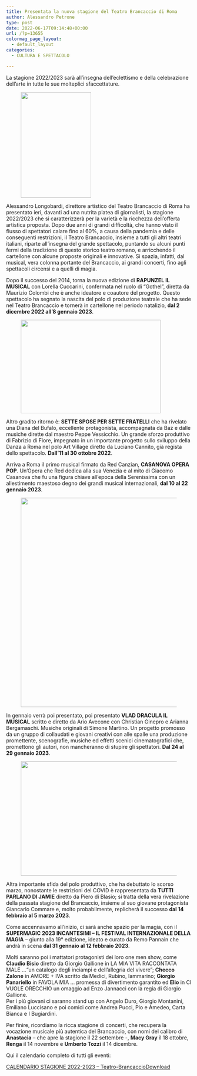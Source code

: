 ```yaml
---
title: Presentata la nuova stagione del Teatro Brancaccio di Roma
author: Alessandro Petrone
type: post
date: 2022-06-17T09:14:48+00:00
url: /?p=13655
colormag_page_layout:
  - default_layout
categories:
  - CULTURA E SPETTACOLO

---
```

La stagione 2022/2023 sarà all&#8217;insegna dell&#8217;eclettismo e della celebrazione dell&#8217;arte in tutte le sue molteplici sfaccettature.

<div class="wp-block-image">
  <figure class="alignright size-large is-resized"><img decoding="async" loading="lazy" src="https://progressonline.it/wp-content/uploads/2022/06/Lorella-Cuccarini-683x1024.jpg" alt="" class="wp-image-13662" width="191" height="286" /></figure>
</div>

Alessandro Longobardi, direttore artistico del Teatro Brancaccio di Roma ha presentato ieri, davanti ad una nutrita platea di giornalisti, la stagione 2022/2023 che si caratterizzerà per la varietà e la ricchezza dell&#8217;offerta artistica proposta. Dopo due anni di grandi difficoltà, che hanno visto il flusso di spettatori calare fino al 60%, a causa della pandemia e delle conseguenti restrizioni, il Teatro Brancaccio, insieme a tutti gli altri teatri italiani, riparte all&#8217;insegna del grande spettacolo, puntando su alcuni punti fermi della tradizione di questo storico teatro romano, e arricchendo il cartellone con alcune proposte originali e innovative. Si spazia, infatti, dal musical, vera colonna portante del Brancaccio, ai grandi concerti, fino agli spettacoli circensi e a quelli di magia. 

Dopo il successo del 2014, torna la nuova edizione di **RAPUNZEL IL MUSICAL** con Lorella Cuccarini, confermata nel ruolo di “Gothel”, diretta da Maurizio Colombi che è anche ideatore e coautore del progetto. Questo spettacolo ha segnato la nascita del polo di produzione teatrale che ha sede nel Teatro Brancaccio e tornerà in cartellone nel periodo natalizio, **dal 2 dicembre 2022 all’8 gennaio 2023**.

<div class="wp-block-image">
  <figure class="alignleft size-large is-resized"><img decoding="async" loading="lazy" src="https://progressonline.it/wp-content/uploads/2022/06/Sette-spose-per-sette-fratelli-ph-ValerioPolverari-148-Copia-1024x682.jpg" alt="" class="wp-image-13663" width="380" height="253" /></figure>
</div>

Altro gradito ritorno è: **SETTE SPOSE PER SETTE FRATELLI** che ha rivelato una Diana del Bufalo, eccellente protagonista, accompagnata da Baz e dalle musiche dirette dal maestro Peppe Vessicchio. Un grande sforzo produttivo di Fabrizio di Fiore, impegnato in un importante progetto sullo sviluppo della Danza a Roma nel polo Art Village diretto da Luciano Cannito, già regista dello spettacolo. **Dall’11 al 30 ottobre 2022**.

  




Arriva a Roma il primo musical firmato da Red Canzian, **CASANOVA OPERA POP**. Un’Opera che Red dedica alla sua Venezia e al mito di Giacomo Casanova che fu una figura chiave all’epoca della Serenissima con un allestimento maestoso degno dei grandi musical internazionali, **dal 10 al 22 gennaio 2023**.

<div class="wp-block-image">
  <figure class="aligncenter size-large is-resized"><img decoding="async" loading="lazy" src="https://progressonline.it/wp-content/uploads/2022/06/Casanova-1024x683.jpg" alt="" class="wp-image-13664" width="854" height="567" /></figure>
</div>

  
In gennaio verrà poi presentato, poi presentato **VLAD DRACULA IL MUSICAL** scritto e diretto da Ario Avecone con Christian Ginepro e Arianna Bergamaschi. Musiche originali di Simone Martino. Un progetto promosso da un gruppo di collaudati e giovani creativi con alle spalle una produzione promettente, scenografie, musiche ed effetti scenici cinematografici che, promettono gli autori, non mancheranno di stupire gli spettatori. **Dal 24 al 29 gennaio 2023**.

<div class="wp-block-image">
  <figure class="alignright size-large is-resized"><img decoding="async" loading="lazy" src="https://progressonline.it/wp-content/uploads/2022/06/Tutti-parlano-di-Jamie-1024x684.jpg" alt="" class="wp-image-13665" width="464" height="310" /></figure>
</div>

Altra importante sfida del polo produttivo, che ha debuttato lo scorso marzo, nonostante le restrizioni del COVID è rappresentata da **TUTTI PARLANO DI JAMIE** diretto da Piero di Blasio; si tratta della vera rivelazione della passata stagione del Brancaccio, insieme al suo giovane protagonista Giancarlo Commare e, molto probabilmente, replicherà il successo **dal 14 febbraio al 5 marzo 2023**.

  
Come accennavamo all’inizio, ci sarà anche spazio per la magia, con il **SUPERMAGIC 2023 INCANTESIMI &#8211; IL FESTIVAL INTERNAZIONALE DELLA MAGIA** – giunto alla 19° edizione, ideato e curato da Remo Pannain che andrà in scena **dal 31 gennaio al 12 febbraio 2023**.

  
Molti saranno poi i mattatori protagonisti dei loro one men show, come **Claudio Bisio** diretto da Giorgio Gallione in LA MIA VITA RACCONTATA MALE …“un catalogo degli inciampi e dell’allegria del vivere”; **Checco Zalone** in AMORE + IVA scritto da Medici, Rubino, Iammarino; **Giorgio Panariello** in FAVOLA MIA … promessa di divertimento garantito ed **Elio** in CI VUOLE ORECCHIO un omaggio ad Enzo Jannacci con la regia di Giorgio Gallione.  
Per i più giovani ci saranno stand up con Angelo Duro, Giorgio Montanini, Emiliano Luccisano e poi comici come Andrea Pucci, Pio e Amedeo, Carta Bianca e I Bugiardini.

  
Per finire, ricordiamo la ricca stagione di concerti, che recupera la vocazione musicale più autentica del Brancaccio, con nomi del calibro di **Anastacia** – che apre la stagione il 22 settembre -, **Macy Gray** il 18 ottobre, **Renga** il 14 novembre e **Umberto Tozzi** il 14 dicembre.

  
Qui il calendario completo di tutti gli eventi:

<div class="wp-block-group is-layout-flow wp-block-group-is-layout-flow">
  <div class="wp-block-group is-layout-flow wp-block-group-is-layout-flow">
    <div class="wp-block-file">
      <a href="https://progressonline.it/wp-content/uploads/2022/06/CALENDARIO-STAGIONE-2022-2023-Teatro-Brancaccio-2.pdf">CALENDARIO STAGIONE 2022-2023 &#8211; Teatro-Brancaccio</a><a href="https://progressonline.it/wp-content/uploads/2022/06/CALENDARIO-STAGIONE-2022-2023-Teatro-Brancaccio-2.pdf" class="wp-block-file__button" download>Download</a>
    </div>
  </div>
</div>